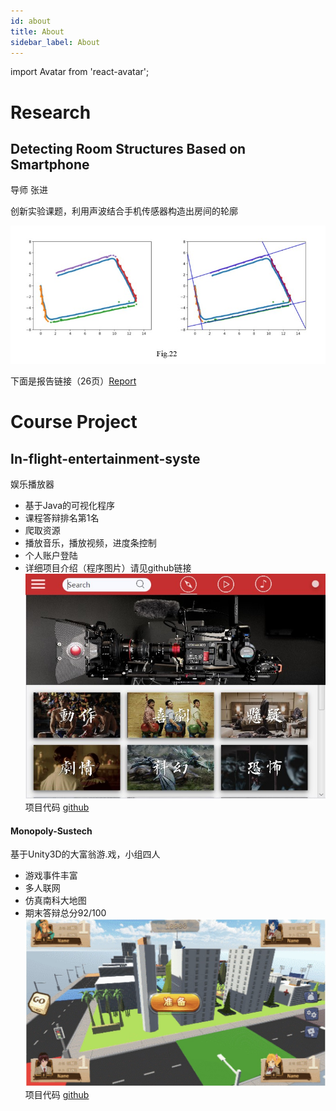 ```yaml
---
id: about
title: About
sidebar_label: About
---
```


import Avatar from 'react-avatar';

<Avatar src="./imgs/profile.jpg"/>

# Research

## Detecting Room Structures Based on Smartphone  

导师 张进

创新实验课题，利用声波结合手机传感器构造出房间的轮廓

![room](./imgs/mapping.jpg)

下面是报告链接（26页）[Report](https://drive.google.com/open?id=1sJjOHRu13W4VcdquQ91LaJSBAstT52Um)

# Course Project

## In-flight-entertainment-syste
娱乐播放器
- 基于Java的可视化程序
- 课程答辩排名第1名
- 爬取资源
- 播放音乐，播放视频，进度条控制
- 个人账户登陆
- 详细项目介绍（程序图片）请见github链接
![player](./imgs/player.jpg)
项目代码
[github](https://github.com/Airine/In-flight-entertainment-system)
#### Monopoly-Sustech
基于Unity3D的大富翁游.戏，小组四人
- 游戏事件丰富
- 多人联网
- 仿真南科大地图
- 期末答辩总分92/100
![monopoly1](./imgs/monopoly1.jpg)
项目代码
[github](https://github.com/Airine/monopoly_assets)